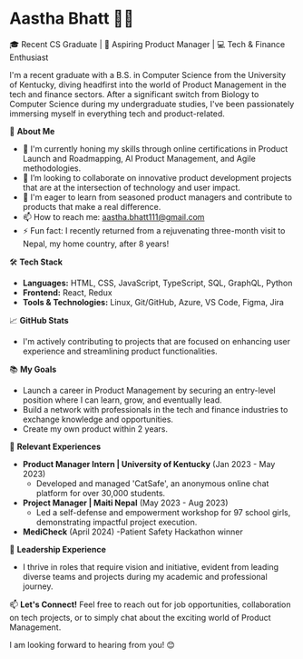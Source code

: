 # Aastha Bhatt 👧🏻

🎓 Recent CS Graduate | 🌟 Aspiring Product Manager | 💻 Tech & Finance Enthusiast

I'm a recent graduate with a B.S. in Computer Science from the University of Kentucky, diving headfirst into the world of Product Management in the tech and finance sectors. After a significant switch from Biology to Computer Science during my undergraduate studies, I've been passionately immersing myself in everything tech and product-related.

🚀 **About Me**
- 🌱 I'm currently honing my skills through online certifications in Product Launch and Roadmapping, AI Product Management, and Agile methodologies.
- 👯 I’m looking to collaborate on innovative product development projects that are at the intersection of technology and user impact.
- 🤔 I'm eager to learn from seasoned product managers and contribute to products that make a real difference.
- 📫 How to reach me: [aastha.bhatt111@gmail.com](mailto:aastha.bhatt111@gmail.com)
- ⚡ Fun fact: I recently returned from a rejuvenating three-month visit to Nepal, my home country, after 8 years!

🛠 **Tech Stack**
- **Languages:** HTML, CSS, JavaScript, TypeScript, SQL, GraphQL, Python
- **Frontend:** React, Redux
- **Tools & Technologies:** Linux, Git/GitHub, Azure, VS Code, Figma, Jira

📈 **GitHub Stats**
- I'm actively contributing to projects that are focused on enhancing user experience and streamlining product functionalities.

📚 **My Goals**
- Launch a career in Product Management by securing an entry-level position where I can learn, grow, and eventually lead.
- Build a network with professionals in the tech and finance industries to exchange knowledge and opportunities.
- Create my own product within 2 years.

💼 **Relevant Experiences**
- **Product Manager Intern | University of Kentucky** (Jan 2023 - May 2023)
  - Developed and managed 'CatSafe', an anonymous online chat platform for over 30,000 students.
- **Project Manager | Maiti Nepal** (May 2023 - Aug 2023)
  - Led a self-defense and empowerment workshop for 97 school girls, demonstrating impactful project execution.
- **MediCheck** (April 2024) 
  -Patient Safety Hackathon winner 

🌟 **Leadership Experience**
- I thrive in roles that require vision and initiative, evident from leading diverse teams and projects during my academic and professional journey.

📫 **Let's Connect!**
Feel free to reach out for job opportunities, collaboration on tech projects, or to simply chat about the exciting world of Product Management.

I am looking forward to hearing from you! 😊
